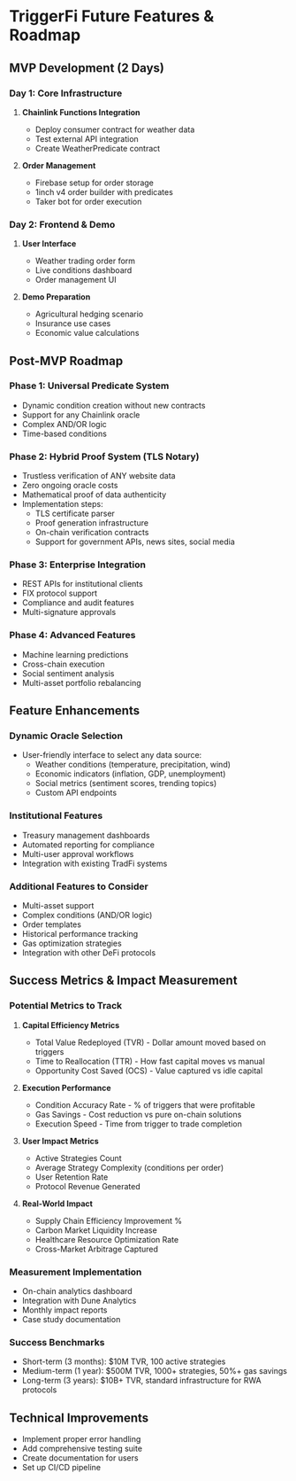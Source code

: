 # TriggerFi Future Features & Roadmap

## MVP Development (2 Days)

### Day 1: Core Infrastructure
1. **Chainlink Functions Integration**
   - Deploy consumer contract for weather data
   - Test external API integration
   - Create WeatherPredicate contract

2. **Order Management**
   - Firebase setup for order storage
   - 1inch v4 order builder with predicates
   - Taker bot for order execution

### Day 2: Frontend & Demo
1. **User Interface**
   - Weather trading order form
   - Live conditions dashboard
   - Order management UI

2. **Demo Preparation**
   - Agricultural hedging scenario
   - Insurance use cases
   - Economic value calculations

## Post-MVP Roadmap

### Phase 1: Universal Predicate System
- Dynamic condition creation without new contracts
- Support for any Chainlink oracle
- Complex AND/OR logic
- Time-based conditions

### Phase 2: Hybrid Proof System (TLS Notary)
- Trustless verification of ANY website data
- Zero ongoing oracle costs
- Mathematical proof of data authenticity
- Implementation steps:
  - TLS certificate parser
  - Proof generation infrastructure
  - On-chain verification contracts
  - Support for government APIs, news sites, social media

### Phase 3: Enterprise Integration
- REST APIs for institutional clients
- FIX protocol support
- Compliance and audit features
- Multi-signature approvals

### Phase 4: Advanced Features
- Machine learning predictions
- Cross-chain execution
- Social sentiment analysis
- Multi-asset portfolio rebalancing

## Feature Enhancements

### Dynamic Oracle Selection
- User-friendly interface to select any data source:
  - Weather conditions (temperature, precipitation, wind)
  - Economic indicators (inflation, GDP, unemployment)
  - Social metrics (sentiment scores, trending topics)
  - Custom API endpoints

### Institutional Features
- Treasury management dashboards
- Automated reporting for compliance
- Multi-user approval workflows
- Integration with existing TradFi systems

### Additional Features to Consider
- Multi-asset support
- Complex conditions (AND/OR logic)
- Order templates
- Historical performance tracking
- Gas optimization strategies
- Integration with other DeFi protocols

## Success Metrics & Impact Measurement

### Potential Metrics to Track
1. **Capital Efficiency Metrics**
   - Total Value Redeployed (TVR) - Dollar amount moved based on triggers
   - Time to Reallocation (TTR) - How fast capital moves vs manual
   - Opportunity Cost Saved (OCS) - Value captured vs idle capital
   
2. **Execution Performance**
   - Condition Accuracy Rate - % of triggers that were profitable
   - Gas Savings - Cost reduction vs pure on-chain solutions
   - Execution Speed - Time from trigger to trade completion

3. **User Impact Metrics**
   - Active Strategies Count
   - Average Strategy Complexity (conditions per order)
   - User Retention Rate
   - Protocol Revenue Generated

4. **Real-World Impact**
   - Supply Chain Efficiency Improvement %
   - Carbon Market Liquidity Increase
   - Healthcare Resource Optimization Rate
   - Cross-Market Arbitrage Captured

### Measurement Implementation
- On-chain analytics dashboard
- Integration with Dune Analytics
- Monthly impact reports
- Case study documentation

### Success Benchmarks
- Short-term (3 months): $10M TVR, 100 active strategies
- Medium-term (1 year): $500M TVR, 1000+ strategies, 50%+ gas savings
- Long-term (3 years): $10B+ TVR, standard infrastructure for RWA protocols

## Technical Improvements
- Implement proper error handling
- Add comprehensive testing suite
- Create documentation for users
- Set up CI/CD pipeline